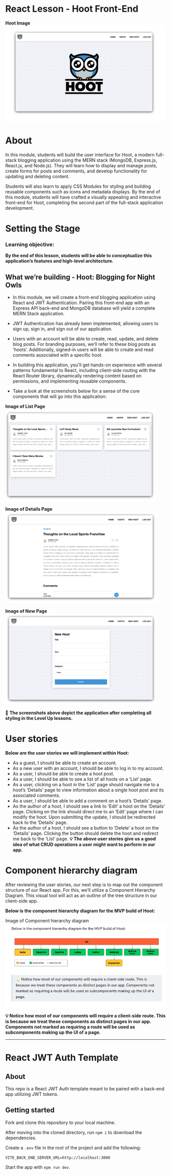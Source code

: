 # React Lesson - Hoot Front-End

**Hoot Image**
![HootImage](./public/images/HOOT_image.png)

# About
In this module, students will build the user interface for Hoot, a modern full-stack blogging application using the MERN stack (MongoDB, Express.js, React.js, and Node.js). They will learn how to display and manage posts, create forms for posts and comments, and develop functionality for updating and deleting content.

Students will also learn to apply CSS Modules for styling and building reusable components such as icons and metadata displays. By the end of this module, students will have crafted a visually appealing and interactive front-end for Hoot, completing the second part of the full-stack application development.

# Setting the Stage
### Learning objective: 
**By the end of this lesson, students will be able to conceptualize this application’s features and high-level architecture.**

## What we’re building - Hoot: Blogging for Night Owls

- In this module, we will create a front-end blogging application using React and JWT Authentication. Pairing this front-end app with an Express API back-end and MongoDB database will yield a complete MERN Stack application.

- JWT Authentication has already been implemented, allowing users to sign up, sign in, and sign out of our application.

- Users with an account will be able to create, read, update, and delete blog posts. For branding purposes, we’ll refer to these blog posts as ‘hoots’. Additionally, signed-in users will be able to create and read comments associated with a specific hoot.

- In building this application, you’ll get hands-on experience with several patterns fundamental to React, including client-side routing with the React Router library, dynamically rendering content based on permissions, and implementing reusable components.

- Take a look at the screenshots below for a sense of the core components that will go into this application:

**Image of List Page**  
![ListPage](./public/images/ListPage.png)


**Image of Details Page**
![DetailsPage](./public/images/DetailsPage.png)


**Image of New Page**
![NewPage](./public/images/NewPage.png)


🚀 **The screenshots above depict the application after completing all styling in the Level Up lessons.**

# User stories
**Below are the user stories we will implement within Hoot:**

- As a guest, I should be able to create an account.
- As a new user with an account, I should be able to log in to my account.
- As a user, I should be able to create a hoot post.
- As a user, I should be able to see a list of all hoots on a ‘List’ page.
- As a user, clicking on a hoot in the ‘List’ page should navigate me to a hoot’s ‘Details’ page to view information about a single hoot post and its associated comments.
- As a user, I should be able to add a comment on a hoot’s ‘Details’ page.
- As the author of a hoot, I should see a link to ‘Edit’ a hoot on the ‘Details’ page. Clicking on the link should direct me to an ‘Edit’ page where I can modify the hoot. Upon submitting the update, I should be redirected back to the ‘Details’ page.
- As the author of a hoot, I should see a button to ‘Delete’ a hoot on the ‘Details’ page. Clicking the button should delete the hoot and redirect me back to the ‘List’ page.
**💡 The above user stories give us a good idea of what CRUD operations a user might want to perform in our app.**

# Component hierarchy diagram
After reviewing the user stories, our next step is to map out the component structure of our React app. For this, we’ll utilize a Component Hierarchy Diagram. This visual tool will act as an outline of the tree structure in our client-side app.

**Below is the component hierarchy diagram for the MVP build of Hoot:**

Image of Component hierarchy diagram
![ComponentHierarchy](./public/images/ComponentHierarchy.png)

**💡 Notice how most of our components will require a client-side route. This is because we treat these components as distinct pages in our app. Components not marked as requiring a route will be used as subcomponents making up the UI of a page.**

<hr>

# React JWT Auth Template

## About

This repo is a React JWT Auth template meant to be paired with a back-end app utilizing JWT tokens.

## Getting started

Fork and clone this repository to your local machine.

After moving into the cloned directory, run `npm i` to download the dependencies.

Create a `.env` file in the root of the project and add the following:

```plaintext
VITE_BACK_END_SERVER_URL=http://localhost:3000
```

Start the app with `npm run dev`.
